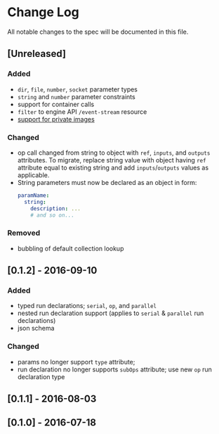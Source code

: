 # Change Log

All notable changes to the spec will be documented in this file.

## \[Unreleased]

### Added

- `dir`, `file`, `number`, `socket` parameter types
- `string` and `number` parameter constraints
- support for container calls
- `filter` to engine API `/event-stream` resource
- [support for private images](https://github.com/opspec-io/spec/issues/71)

### Changed

- op call changed from string to object with `ref`, `inputs`, and `outputs`
  attributes. To migrate, replace string value with object having `ref`
  attribute equal to existing string and add `inputs`/`outputs` values as
  applicable.
- String parameters must now be declared as an object in form:
  ```yaml
  paramName:
    string:
      description: ...
      # and so on... 
  ```

### Removed

- bubbling of default collection lookup

## \[0.1.2] - 2016-09-10

### Added 

- typed run declarations; `serial`, `op`, and `parallel`
- nested run declaration support (applies to `serial` & `parallel` run
  declarations)
- json schema

### Changed

- params no longer support `type` attribute;
- run declaration no longer supports `subOps` attribute; use new `op`
  run declaration type

## \[0.1.1] - 2016-08-03

## \[0.1.0] - 2016-07-18

